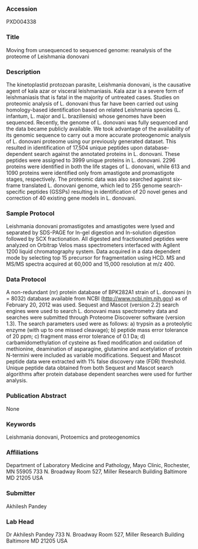 ### Accession
PXD004338

### Title
Moving from unsequenced to sequenced genome: reanalysis of the proteome of Leishmania donovani

### Description
The kinetoplastid protozoan parasite, Leishmania donovani, is the causative agent of kala azar or visceral leishmaniasis. Kala azar is a severe form of leishmaniasis that is fatal in the majority of untreated cases. Studies on proteomic analysis of L. donovani thus far have been carried out using homology-based identification based on related Leishmania species (L. infantum, L. major and L. braziliensis) whose genomes have been sequenced. Recently, the genome of L. donovani was fully sequenced and the data became publicly available. We took advantage of the availability of its genomic sequence to carry out a more accurate proteogenomic analysis of L. donovani proteome using our previously generated dataset. This resulted in identification of 17,504 unique peptides upon database-dependent search against the annotated proteins in L. donovani. These peptides were assigned to 3999 unique proteins in L. donovani. 2296 proteins were identified in both the life stages of L. donovani, while 613 and 1090 proteins were identified only from amastigote and promastigote stages, respectively. The proteomic data was also searched against six-frame translated L. donovani genome, which led to 255 genome search-specific peptides (GSSPs) resulting in identification of 20 novel genes and correction of 40 existing gene models in L. donovani.

### Sample Protocol
Leishmania donovani promastigotes and amastigotes were lysed and separated by SDS-PAGE for In-gel digestion and In-solution digestion followed by SCX fractionation. All digested and fractionated peptides were analyzed on Orbitrap Velos mass spectrometers interfaced with Agilent 1200 liquid chromatography system. Data acquired in a data dependent mode by selecting top 15 precursor for fragmentation using HCD. MS and MS/MS spectra acquired at 60,000 and 15,000 resolution at m/z 400.

### Data Protocol
A non-redundant (nr) protein database of BPK282A1 strain of L. donovani (n = 8032) database available from NCBI (http://www.ncbi.nlm.nih.gov) as of February 20, 2012 was used. Sequest and Mascot (version 2.2) search engines were used to search L. donovani mass spectrometry data and searches were submitted through Proteome Discoverer software (version 1.3). The search parameters used were as follows: a) trypsin as a proteolytic enzyme (with up to one missed cleavage); b) peptide mass error tolerance of 20 ppm; c) fragment mass error tolerance of 0.1 Da; d) carbamidomethylation of cysteine as fixed modification and oxidation of methionine, deamination of asparagine, glutamine and acetylation of protein N-termini were included as variable modifications. Sequest and Mascot peptide data were extracted with 1% false discovery rate (FDR) threshold. Unique peptide data obtained from both Sequest and Mascot search algorithms after protein database dependent searches were used for further analysis.

### Publication Abstract
None

### Keywords
Leishmania donovani, Protoemics and proteogenomics

### Affiliations
Department of Laboratory Medicine and Pathology, Mayo Clinic, Rochester, MN 55905
733 N. Broadway Room 527, Miller Research Building Baltimore MD 21205 USA

### Submitter
Akhilesh Pandey

### Lab Head
Dr Akhilesh Pandey
733 N. Broadway Room 527, Miller Research Building Baltimore MD 21205 USA



